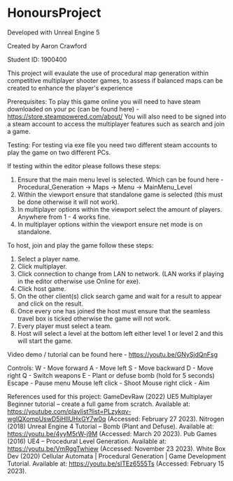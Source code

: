 # HonoursProject

Developed with Unreal Engine 5

Created by Aaron Crawford

Student ID: 1900400

This project will evaulate the use of procedural map generation within competitive multiplayer shooter games, to assess if balanced maps can be created to enhance the player's experience

Prerequisites:
To play this game online you will need to have steam downloaded on your pc (can be found here) - https://store.steampowered.com/about/
You will also need to be signed into a steam account to access the multiplayer features such as search and join a game.

Testing:
For testing via exe file you need two different steam accounts to play the game on two different PCs.

If testing within the editor please follows these steps:
1. Ensure that the main menu level is selected. Which can be found here - Procedural_Generation -> Maps -> Menu -> MainMenu_Level
2. Within the viewport ensure that standalone game is selected (this must be done otherwise it will not work).
3. In multiplayer options within the viewport select the amount of players. Anywhere from 1 - 4 works fine. 
4. In multiplayer options within the viewport ensure net mode is on standalone.

To host, join and play the game follow these steps:
1. Select a player name.
2. Click multiplayer.
3. Click connection to change from LAN to network. (LAN works if playing in the editor otherwise use Online for exe).
4. Click host game.
5. On the other client(s) click search game and wait for a result to appear and click on the result.
6. Once every one has joined the host must ensure that the seamless travel box is ticked otherwise the game will not work.
7. Every player must select a team.
8. Host will select a level at the bottom left either level 1 or level 2 and this will start the game.

Video demo / tutorial can be found here - https://youtu.be/GNySjdQnFsg 

Controls:
W - Move forward
A - Move left
S - Move backward
D - Move right
Q - Switch weapons
E - Plant or defuse bomb (hold for 5 seconds)
Escape - Pause menu
Mouse left click - Shoot
Mouse right click - Aim

References used for this project:
GameDevRaw (2022) UE5 Multiplayer Beginner tutorial – create a full game from scratch. Available at: https://youtube.com/playlist?list=PLzykqv-wgIQXompUswD5iHllUHxGY7w0q (Accessed: February 27 2023).
Nitrogen (2018) Unreal Engine 4 Tutorial – Bomb (Plant and Defuse). Available at: https://youtu.be/4yyM5rW-j9M (Accessed: March 20 2023).
Pub Games (2016) UE4 – Procedural Level Generation. Available at: https://youtu.be/VmRggTwhiew (Accessed: November 23 2023).
White Box Dev (2020) Cellular Automata | Procedural Generation | Game Development Tutorial. Available at: https://youtu.be/slTEz6555Ts (Accessed: February 15 2023).